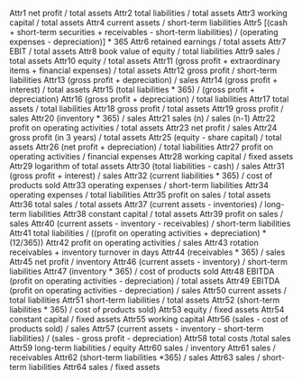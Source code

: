 Attr1	net profit / total assets 
Attr2	total liabilities / total assets 
Attr3	working capital / total assets 
Attr4	current assets / short-term liabilities 
Attr5	[(cash + short-term securities + receivables - short-term liabilities) / (operating expenses - depreciation)] * 365 
Attr6	retained earnings / total assets 
Attr7	EBIT / total assets 
Attr8	book value of equity / total liabilities 
Attr9	sales / total assets 
Attr10	equity / total assets 
Attr11	(gross profit + extraordinary items + financial expenses) / total assets 
Attr12	gross profit / short-term liabilities 
Attr13	(gross profit + depreciation) / sales 
Attr14	(gross profit + interest) / total assets 
Attr15	(total liabilities * 365) / (gross profit + depreciation) 
Attr16	(gross profit + depreciation) / total liabilities 
Attr17	total assets / total liabilities 
Attr18	gross profit / total assets 
Attr19	gross profit / sales 
Attr20	(inventory * 365) / sales 
Attr21	sales (n) / sales (n-1) 
Attr22	profit on operating activities / total assets 
Attr23	net profit / sales 
Attr24	gross profit (in 3 years) / total assets 
Attr25	(equity - share capital) / total assets 
Attr26	(net profit + depreciation) / total liabilities 
Attr27	profit on operating activities / financial expenses 
Attr28	working capital / fixed assets 
Attr29	logarithm of total assets 
Attr30	(total liabilities - cash) / sales 
Attr31	(gross profit + interest) / sales 
Attr32	(current liabilities * 365) / cost of products sold 
Attr33	operating expenses / short-term liabilities 
Attr34	operating expenses / total liabilities 
Attr35	profit on sales / total assets 
Attr36	total sales / total assets 
Attr37	(current assets - inventories) / long-term liabilities 
Attr38	constant capital / total assets 
Attr39	profit on sales / sales 
Attr40	(current assets - inventory - receivables) / short-term liabilities 
Attr41	total liabilities / ((profit on operating activities + depreciation) * (12/365)) 
Attr42	profit on operating activities / sales 
Attr43	rotation receivables + inventory turnover in days 
Attr44	(receivables * 365) / sales 
Attr45	net profit / inventory 
Attr46	(current assets - inventory) / short-term liabilities 
Attr47	(inventory * 365) / cost of products sold 
Attr48	EBITDA (profit on operating activities - depreciation) / total assets 
Attr49	EBITDA (profit on operating activities - depreciation) / sales 
Attr50	current assets / total liabilities 
Attr51	short-term liabilities / total assets 
Attr52	(short-term liabilities * 365) / cost of products sold) 
Attr53	equity / fixed assets 
Attr54	constant capital / fixed assets 
Attr55	working capital 
Attr56	(sales - cost of products sold) / sales 
Attr57	(current assets - inventory - short-term liabilities) / (sales - gross profit - depreciation) 
Attr58	total costs /total sales 
Attr59	long-term liabilities / equity 
Attr60	sales / inventory 
Attr61	sales / receivables 
Attr62	(short-term liabilities *365) / sales 
Attr63	sales / short-term liabilities 
Attr64	sales / fixed assets
